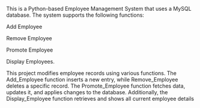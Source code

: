 This is a Python-based Employee Management System that uses a MySQL database. The system supports the following functions:

Add Employee

Remove Employee

Promote Employee

Display Employees.

This project modifies employee records using various functions. The Add_Employee function inserts a new entry, while Remove_Employee deletes a specific record.
The Promote_Employee function fetches data, updates it, and applies changes to the database. Additionally, the Display_Employee function retrieves and shows 
all current employee details
